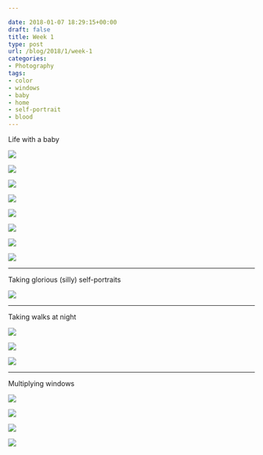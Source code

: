 ```yaml
---

date: 2018-01-07 18:29:15+00:00
draft: false
title: Week 1
type: post
url: /blog/2018/1/week-1
categories:
- Photography
tags:
- color
- windows
- baby
- home
- self-portrait
- blood
---
```


Life with a baby



  
![](/images/2018-01-07-20181week-1/20171231-DSCF6674.jpg)

  

  
![](/images/2018-01-07-20181week-1/IMG_3634.jpg)

  

  
![](/images/2018-01-07-20181week-1/20171231-DSCF6683.jpg)

  

  
![](/images/2018-01-07-20181week-1/20171231-DSCF6689.jpg)

  

  
![](/images/2018-01-07-20181week-1/20171231-DSCF6690.jpg)

  

  
![](/images/2018-01-07-20181week-1/20180105-DSCF6707.jpg)

  

  
![](/images/2018-01-07-20181week-1/IMG_3632.jpg)

  

  
![](/images/2018-01-07-20181week-1/20171231-DSCF6697.jpg)

  



* * *

Taking glorious (silly) self-portraits



  
![](/images/2018-01-07-20181week-1/20180105-DSCF6730.jpg)

  



* * *

Taking walks at night



  
![](/images/2018-01-07-20181week-1/IMG_3595.jpg)

  

  
![](/images/2018-01-07-20181week-1/IMG_3614.jpg)

  

  
![](/images/2018-01-07-20181week-1/IMG_3593.jpg)

  



* * *

Multiplying windows



  
![](/images/2018-01-07-20181week-1/IMG_3625.jpg)

  

  
![](/images/2018-01-07-20181week-1/IMG_3626.jpg)

  

  
![](/images/2018-01-07-20181week-1/IMG_3628.jpg)

  

  
![](/images/2018-01-07-20181week-1/IMG_3630.jpg)

  


